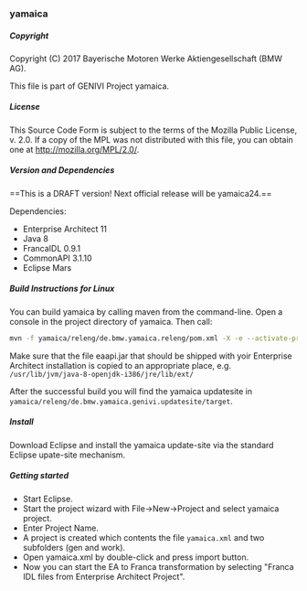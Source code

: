 ### yamaica

##### Copyright
Copyright (C) 2017 Bayerische Motoren Werke Aktiengesellschaft (BMW AG).

This file is part of GENIVI Project yamaica.

##### License
This Source Code Form is subject to the terms of the Mozilla Public License, v. 2.0. If a copy of the MPL was not distributed with this file, you can obtain one at http://mozilla.org/MPL/2.0/.

##### Version and Dependencies

==This is a DRAFT version! Next official release will be yamaica24.==

Dependencies:

- Enterprise Architect 11
- Java 8
- FrancaIDL 0.9.1
- CommonAPI 3.1.10
- Eclipse Mars

##### Build Instructions for Linux

You can build yamaica by calling maven from the command-line. Open a console in the project directory of yamaica. Then call:

```bash
mvn -f yamaica/releng/de.bmw.yamaica.releng/pom.xml -X -e --activate-profiles genivi -Dea.repo.name=yamaica-ea -Dtarget.id=de.bmw.yamaica.genivi.target clean verify

```

Make sure that the file eaapi.jar that should be shipped with yoir Enterprise Architect installation is copied to an appropriate place, e.g. `/usr/lib/jvm/java-8-openjdk-i386/jre/lib/ext/`

After the successful build you will find the yamaica updatesite in `yamaica/releng/de.bmw.yamaica.genivi.updatesite/target`.

##### Install

Download Eclipse and install the yamaica update-site via the standard Eclipse upate-site mechanism.

##### Getting started

- Start Eclipse.
- Start the project wizard with File->New->Project and select yamaica project.
- Enter Project Name.
- A project is created which contents the file `yamaica.xml` and two subfolders (gen and work).
- Open yamaica.xml by double-click and press import button.
- Now you can start the EA to Franca transformation by selecting "Franca IDL files from Enterprise Architect Project". 






